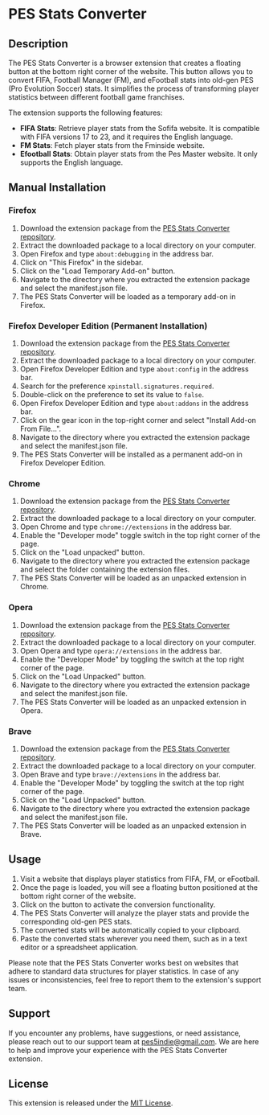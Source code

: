# PES Stats Converter

## Description

The PES Stats Converter is a browser extension that creates a floating button at the bottom right corner of the website. This button allows you to convert FIFA, Football Manager (FM), and eFootball stats into old-gen PES (Pro Evolution Soccer) stats. It simplifies the process of transforming player statistics between different football game franchises.

The extension supports the following features:

- **FIFA Stats**: Retrieve player stats from the Sofifa website. It is compatible with FIFA versions 17 to 23, and it requires the English language.
- **FM Stats**: Fetch player stats from the Fminside website.
- **Efootball Stats**: Obtain player stats from the Pes Master website. It only supports the English language.

## Manual Installation

### Firefox

1. Download the extension package from the [PES Stats Converter repository](https://github.com/pesindieteam/pes-stats-converter/releases).
2. Extract the downloaded package to a local directory on your computer.
3. Open Firefox and type `about:debugging` in the address bar.
4. Click on "This Firefox" in the sidebar.
5. Click on the "Load Temporary Add-on" button.
6. Navigate to the directory where you extracted the extension package and select the manifest.json file.
7. The PES Stats Converter will be loaded as a temporary add-on in Firefox.

### Firefox Developer Edition (Permanent Installation)

1. Download the extension package from the [PES Stats Converter repository](https://github.com/pesindieteam/pes-stats-converter/releases).
2. Extract the downloaded package to a local directory on your computer.
3. Open Firefox Developer Edition and type `about:config` in the address bar.
4. Search for the preference `xpinstall.signatures.required`.
5. Double-click on the preference to set its value to `false`.
6. Open Firefox Developer Edition and type `about:addons` in the address bar.
7. Click on the gear icon in the top-right corner and select "Install Add-on From File...".
8. Navigate to the directory where you extracted the extension package and select the manifest.json file.
9. The PES Stats Converter will be installed as a permanent add-on in Firefox Developer Edition.

### Chrome

1. Download the extension package from the [PES Stats Converter repository](https://github.com/pesindieteam/pes-stats-converter/releases).
2. Extract the downloaded package to a local directory on your computer.
3. Open Chrome and type `chrome://extensions` in the address bar.
4. Enable the "Developer mode" toggle switch in the top right corner of the page.
5. Click on the "Load unpacked" button.
6. Navigate to the directory where you extracted the extension package and select the folder containing the extension files.
7. The PES Stats Converter will be loaded as an unpacked extension in Chrome.

### Opera

1. Download the extension package from the [PES Stats Converter repository](https://github.com/pesindieteam/pes-stats-converter/releases).
2. Extract the downloaded package to a local directory on your computer.
3. Open Opera and type `opera://extensions` in the address bar.
4. Enable the "Developer Mode" by toggling the switch at the top right corner of the page.
5. Click on the "Load Unpacked" button.
6. Navigate to the directory where you extracted the extension package and select the manifest.json file.
7. The PES Stats Converter will be loaded as an unpacked extension in Opera.

### Brave

1. Download the extension package from the [PES Stats Converter repository](https://github.com/pesindieteam/pes-stats-converter/releases).
2. Extract the downloaded package to a local directory on your computer.
3. Open Brave and type `brave://extensions` in the address bar.
4. Enable the "Developer Mode" by toggling the switch at the top right corner of the page.
5. Click on the "Load Unpacked" button.
6. Navigate to the directory where you extracted the extension package and select the manifest.json file.
7. The PES Stats Converter will be loaded as an unpacked extension in Brave.

## Usage

1. Visit a website that displays player statistics from FIFA, FM, or eFootball.
2. Once the page is loaded, you will see a floating button positioned at the bottom right corner of the website.
3. Click on the button to activate the conversion functionality.
4. The PES Stats Converter will analyze the player stats and provide the corresponding old-gen PES stats.
5. The converted stats will be automatically copied to your clipboard.
6. Paste the converted stats wherever you need them, such as in a text editor or a spreadsheet application.

Please note that the PES Stats Converter works best on websites that adhere to standard data structures for player statistics. In case of any issues or inconsistencies, feel free to report them to the extension's support team.

## Support

If you encounter any problems, have suggestions, or need assistance, please reach out to our support team at pes5indie@gmail.com. We are here to help and improve your experience with the PES Stats Converter extension.

## License

This extension is released under the [MIT License](LICENSE).

